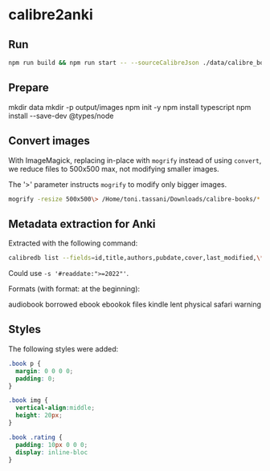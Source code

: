 # calibre2anki

## Run

```bash
npm run build && npm run start -- --sourceCalibreJson ./data/calibre_books.json --markdownTargetPath ./output/calibre_markdown.md --generateJson --cleanImages -i ./output/images/ --ankiLibrary /Users/toni.tassani/Library/Application\ Support/Anki2/User\ 1/collection.media/
```

## Prepare

mkdir data
mkdir -p output/images
npm init -y
npm install typescript
npm install --save-dev @types/node

## Convert images

With ImageMagick, replacing in-place with `mogrify` instead of using `convert`, we reduce files to 500x500 max, not modifying smaller images.

The '>' parameter instructs `mogrify` to modify only bigger images.

```bash
mogrify -resize 500x500\> /Home/toni.tassani/Downloads/calibre-books/*
```

## Metadata extraction for Anki

Extracted with the following command:

```bash
calibredb list --fields=id,title,authors,pubdate,cover,last_modified,\*readdate,rating,tags,\*comments -s '#read:"Yes"' --for-machine --sort-by last_modified > data/calibre_books.json
```

Could use `-s '#readdate:">=2022"'`.

Formats (with format: at the beginning):

audiobook
borrowed
ebook
ebookok
files
kindle
lent
physical
safari
warning

## Styles

The following styles were added:

```css
.book p {
  margin: 0 0 0 0;
  padding: 0;
}

.book img {
  vertical-align:middle;
  height: 20px;
}

.book .rating {
  padding: 10px 0 0 0;
  display: inline-bloc
}
```
